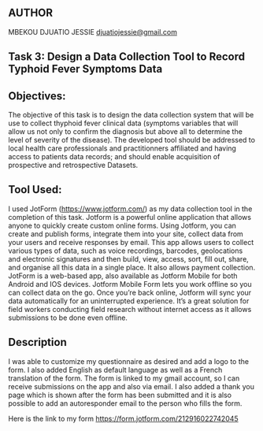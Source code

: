 ## AUTHOR
MBEKOU DJUATIO JESSIE
djuatiojessie@gmail.com

## Task 3: Design a Data Collection Tool to Record Typhoid Fever Symptoms Data

## Objectives:
The objective of this task is to design the data collection system that will be use to collect thyphoid fever clinical data (symptoms variables that will allow us not only to confirm the diagnosis but above all to determine the level of severity of the disease).
The developed tool should be addressed to local health care professionals and practitionners affiliated and having access to patients data records; and should enable acquisition of prospective and retrospective Datasets.

## Tool Used:
I used JotForm (https://www.jotform.com/) as my data collection tool in the completion of this task. Jotform is a powerful online application that allows anyone to quickly create custom online forms. Using Jotform, you can create and publish forms, integrate them into your site, collect data from your users and receive responses by email. This app allows users to collect various types of data, such as voice recordings, barcodes, geolocations and electronic signatures and then build, view, access, sort, fill out, share, and organise all this data in a single place. It also allows payment collection.
JotForm is a web-based app, also available as Jotform Mobile for both Android and IOS devices. Jotform Mobile Form lets you work offline so you can collect data on the go. Once you’re back online, Jotform will sync your data automatically for an uninterrupted experience. It’s a great solution for field workers conducting field research without internet access as it allows submissions to be done even offline.

## Description
I was able to customize my questionnaire as desired and add a logo to the form. I also added English as default language as well as a French translation of the form. The form is linked to my gmail account, so I can receive submissions on the app and also via email. I also added a thank you page which is shown after the form has been submitted and it is also possible to add an autoresponder email to the person who fills the form.

Here is the link to my form https://form.jotform.com/212916022742045

